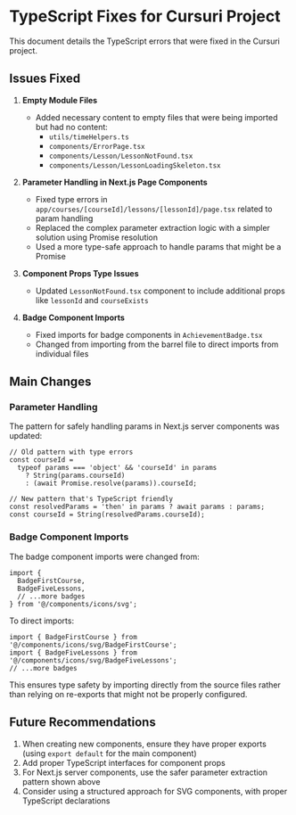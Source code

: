 # TypeScript Fixes for Cursuri Project

This document details the TypeScript errors that were fixed in the Cursuri project.

## Issues Fixed

1. **Empty Module Files**
   - Added necessary content to empty files that were being imported but had no content:
     - `utils/timeHelpers.ts`
     - `components/ErrorPage.tsx`
     - `components/Lesson/LessonNotFound.tsx`
     - `components/Lesson/LessonLoadingSkeleton.tsx`

2. **Parameter Handling in Next.js Page Components**
   - Fixed type errors in `app/courses/[courseId]/lessons/[lessonId]/page.tsx` related to param handling
   - Replaced the complex parameter extraction logic with a simpler solution using Promise resolution
   - Used a more type-safe approach to handle params that might be a Promise

3. **Component Props Type Issues**
   - Updated `LessonNotFound.tsx` component to include additional props like `lessonId` and `courseExists`

4. **Badge Component Imports**
   - Fixed imports for badge components in `AchievementBadge.tsx`
   - Changed from importing from the barrel file to direct imports from individual files

## Main Changes

### Parameter Handling

The pattern for safely handling params in Next.js server components was updated:

```tsx
// Old pattern with type errors
const courseId =
  typeof params === 'object' && 'courseId' in params
    ? String(params.courseId)
    : (await Promise.resolve(params)).courseId;

// New pattern that's TypeScript friendly
const resolvedParams = 'then' in params ? await params : params;
const courseId = String(resolvedParams.courseId);
```

### Badge Component Imports

The badge component imports were changed from:

```tsx
import {
  BadgeFirstCourse,
  BadgeFiveLessons,
  // ...more badges
} from '@/components/icons/svg';
```

To direct imports:

```tsx
import { BadgeFirstCourse } from '@/components/icons/svg/BadgeFirstCourse';
import { BadgeFiveLessons } from '@/components/icons/svg/BadgeFiveLessons';
// ...more badges
```

This ensures type safety by importing directly from the source files rather than relying on re-exports that might not be properly configured.

## Future Recommendations

1. When creating new components, ensure they have proper exports (using `export default` for the main component)
2. Add proper TypeScript interfaces for component props
3. For Next.js server components, use the safer parameter extraction pattern shown above
4. Consider using a structured approach for SVG components, with proper TypeScript declarations
